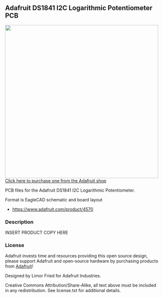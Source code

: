 ## Adafruit DS1841 I2C Logarithmic Potentiometer PCB

<a href="http://www.adafruit.com/products/4570"><img src="assets/4570.png?raw=true" width="500px"><br/>
Click here to purchase one from the Adafruit shop</a>

PCB files for the Adafruit DS1841 I2C Logarithmic Potentiometer. 

Format is EagleCAD schematic and board layout
* https://www.adafruit.com/product/4570

### Description

INSERT PRODUCT COPY HERE

### License

Adafruit invests time and resources providing this open source design, please support Adafruit and open-source hardware by purchasing products from [Adafruit](https://www.adafruit.com)!

Designed by Limor Fried for Adafruit Industries.

Creative Commons Attribution/Share-Alike, all text above must be included in any redistribution. 
See license.txt for additional details.
